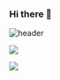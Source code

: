 ### Hi there 👋

![header](https://capsule-render.vercel.app/api?type=wave&color=auto&height=300&section=header&text=capsule%20render&fontSize=90)

<a href="https://velog.io/@lee9843" target="_blank"><img src="https://img.shields.io/badge/Velog-20C997?style=flat&logo=velog&logoColor=white"/></a>

<a href="https://www.notion.so/8270c0211cd942198d2fedd25ff88169?pvs=4" target="_blank"><img src="https://img.shields.io/badge/Notion-white?style=flat&logo=notion&logoColor=black"/></a>

